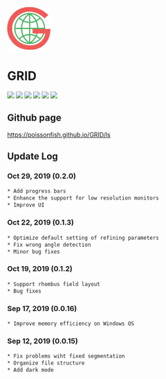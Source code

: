 <img src = "res/GRID_logo.png" width = 100>

# GRID
![](https://img.shields.io/pypi/pyversions/photo_grid.svg?logo=python&logoColor=white)
![](https://img.shields.io/pypi/dm/photo_grid.svg?label=pypi%20downloads&logo=python&logoColor=white)
![](https://img.shields.io/pypi/v/photo_grid.svg?label=pypi%20downloads&logo=python&logoColor=white)
![](https://api.codacy.com/project/badge/Grade/626008b19df543ecb33a78e8f82f5e91)
![](https://img.shields.io/github/license/poissonfish/photo_grid)
![](https://img.shields.io/github/languages/code-size/poissonfish/photo_grid)


## Github page

https://poissonfish.github.io/GRID/ls

## Update Log

### Oct 29, 2019 (0.2.0)
    * Add progress bars
    * Enhance the support for low resolution monitors
    * Improve UI
  
### Oct 22, 2019 (0.1.3)
    * Optimize default setting of refining parameters
    * Fix wrong angle detection
    * Minor bug fixes

### Oct 19, 2019 (0.1.2)
    * Support rhombus field layout
    * Bug fixes

### Sep 17, 2019 (0.0.16)
    * Improve memory efficiency on Windows OS

### Sep 12, 2019 (0.0.15)
    * Fix problems wiht fixed segmentation
    * Organize file structure
    * Add dark mode

